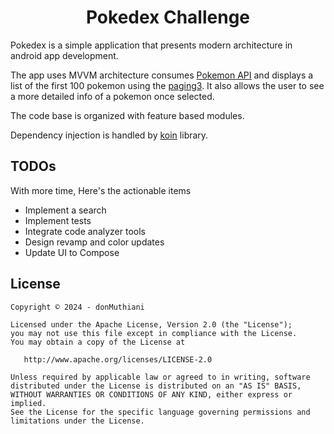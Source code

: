 

<h1 align="center"> Pokedex Challenge</h1>

Pokedex is a simple application that presents modern architecture in android app development. 

The app uses MVVM architecture consumes [Pokemon API](https://pokeapi.co/api/v2) and displays a list of the first 100 pokemon using the [paging3](https://developer.android.com/topic/libraries/architecture/paging/v3-overview). It also allows the user to see a more detailed info of a pokemon once selected.

The code base is organized with feature based modules.

Dependency injection is handled by [koin](https://insert-koin.io/) library.

## TODOs

With more time, Here's the actionable items

 - Implement a search
 - Implement tests
 - Integrate code analyzer tools
 - Design revamp and color updates
 - Update UI to Compose

## License

```license
Copyright © 2024 - donMuthiani

Licensed under the Apache License, Version 2.0 (the "License");
you may not use this file except in compliance with the License.
You may obtain a copy of the License at

   http://www.apache.org/licenses/LICENSE-2.0

Unless required by applicable law or agreed to in writing, software
distributed under the License is distributed on an "AS IS" BASIS,
WITHOUT WARRANTIES OR CONDITIONS OF ANY KIND, either express or implied.
See the License for the specific language governing permissions and
limitations under the License.
```
